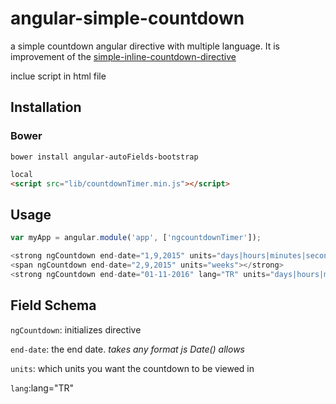 # angular-simple-countdown
a simple countdown angular directive with multiple language. It is improvement of the [simple-inline-countdown-directive](https://github.com/globaljake/simple-inline-countdown-directive)


inclue script in html file


## Installation

### Bower

`bower install angular-autoFields-bootstrap`

```html
local
<script src="lib/countdownTimer.min.js"></script>
```

## Usage
```javascript
var myApp = angular.module('app', ['ngcountdownTimer']);

<strong ngCountdown end-date="1,9,2015" units="days|hours|minutes|seconds"></strong>
<span ngCountdown end-date="2,9,2015" units="weeks"></strong>
<strong ngCountdown end-date="01-11-2016" lang="TR" units="days|hours|minutes|seconds"></strong>
```
## Field Schema

`ngCountdown`: initializes directive

`end-date`: the end date. _takes any format js Date() allows_

`units`: which units you want the countdown to be viewed in

`lang`:lang="TR"
